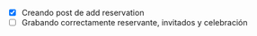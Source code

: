 -[X] Creando post de add reservation 
-[ ] Grabando correctamente reservante, invitados y celebración 